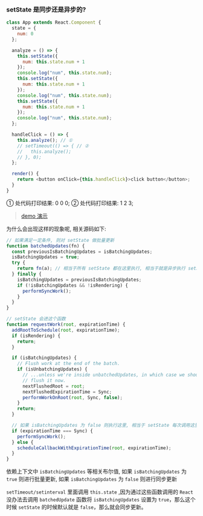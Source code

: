 ### setState 是同步还是异步的?

```js
class App extends React.Component {
  state = {
    num: 0
  };

  analyze = () => {
    this.setState({
      num: this.state.num + 1
    });
    console.log("num", this.state.num);
    this.setState({
      num: this.state.num + 1
    });
    console.log("num", this.state.num);
    this.setState({
      num: this.state.num + 1
    });
    console.log("num", this.state.num);
  };

  handleClick = () => {
    this.analyze(); // ①
    // setTimeout(() => { // ②
    //   this.analyze();
    // }, 0);
  };

  render() {
    return <button onClick={this.handleClick}>click button</button>;
  }
}
```

① 处代码打印结果: 0 0 0;
② 处代码打印结果: 1 2 3;

> [demo 演示](https://codesandbox.io/s/6l98prq3nk)

为什么会出现这样的现象呢, 相关源码如下:

```js
// 如果满足一定条件, 则对 setState 做批量更新
function batchedUpdates(fn) {
  const previousIsBatchingUpdates = isBatchingUpdates;
  isBatchingUpdates = true;
  try {
    return fn(a); // 相当于所有 setState 都在这里执行, 相当于就是异步执行 setState 了。可见上述 demo
  } finally {
    isBatchingUpdates = previousIsBatchingUpdates;
    if (!isBatchingUpdates && !isRendering) {
      performSyncWork();
    }
  }
}

// setState 会进这个函数
function requestWork(root, expirationTime) {
  addRootToSchedule(root, expirationTime);
  if (isRendering) {
    return;
  }

  if (isBatchingUpdates) {
    // Flush work at the end of the batch.
    if (isUnbatchingUpdates) {
      // ...unless we're inside unbatchedUpdates, in which case we should
      // flush it now.
      nextFlushedRoot = root;
      nextFlushedExpirationTime = Sync;
      performWorkOnRoot(root, Sync, false);
    }
    return;
  }

  // 如果 isBatchingUpdates 为 false 则执行这里, 相当于 setState 每次调用这里, 就是同步的了
  if (expirationTime === Sync) {
    performSyncWork();
  } else {
    scheduleCallbackWithExpirationTime(root, expirationTime);
  }
}
```

依赖上下文中 `isBatchingUpdates` 等相关布尔值, 如果 `isBatchingUpdates` 为 `true` 则进行批量更新, 如果 `isBatchingUpdates` 为 `false` 则进行同步更新

`setTimeout/setinterval` 里面调用 `this.state` ,因为通过这些函数调用的 `React` 没办法去调用 `batchedUpdate` 函数将 `isBatchingUpdates` 设置为 `true`，那么这个时候 `setState` 的时候默认就是 `false`，那么就会同步更新。
